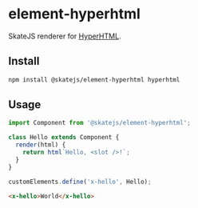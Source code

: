 # element-hyperhtml

SkateJS renderer for [HyperHTML](https://github.com/WebReflection/hyperHTML).

## Install

```sh
npm install @skatejs/element-hyperhtml hyperhtml
```

## Usage

```js
import Component from '@skatejs/element-hyperhtml';

class Hello extends Component {
  render(html) {
    return html`Hello, <slot />!`;
  }
}

customElements.define('x-hello', Hello);
```

```html
<x-hello>World</x-hello>
```
